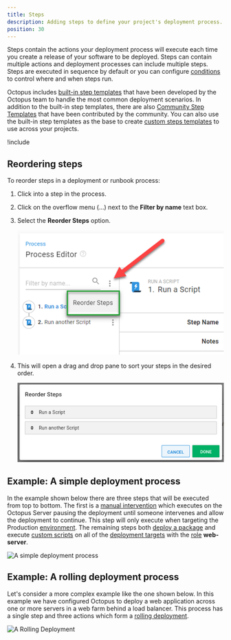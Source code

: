 ```yaml
---
title: Steps
description: Adding steps to define your project's deployment process.
position: 30
---
```

Steps contain the actions your deployment process will execute each time you create a release of your software to be deployed. Steps can contain multiple actions and deployment processes can include multiple steps. Steps are executed in sequence by default or you can configure [conditions](/docs/projects/steps/conditions/index.md) to control where and when steps run.

Octopus includes [built-in step templates](/docs/projects/built-in-step-templates/index.md) that have been developed by the Octopus team to handle the most common deployment scenarios. In addition to the built-in step templates, there are also [Community Step Templates](/docs/projects/community-step-templates.md) that have been contributed by the community. You can also use the built-in step templates as the base to create [custom steps templates](/docs/projects/custom-step-templates.md) to use across your projects.

!include <add-step-to-process>

## Reordering steps

To reorder steps in a deployment or runbook process:

1. Click into a step in the process.
1. Click on the overflow menu (...) next to the **Filter by name** text box.
1. Select the **Reorder Steps** option. 

    ![Reorder steps menu](images/overflow-reorder.png "width=532")
1. This will open a drag and drop pane to sort your steps in the desired order.

    ![Reorder steps pane](images/overflow-reorder-pane.png "width=611")

## Example: A simple deployment process

In the example shown below there are three steps that will be executed from top to bottom. The first is a [manual intervention](/docs/projects/built-in-step-templates/manual-intervention-and-approvals.md) which executes on the Octopus Server pausing the deployment until someone intervenes and allow the deployment to continue. This step will only execute when targeting the Production [environment](/docs/infrastructure/environments/index.md). The remaining steps both [deploy a package](/docs/deployments/packages/index.md) and execute [custom scripts](/docs/deployments/custom-scripts/index.md) on all of the [deployment targets](/docs/infrastructure/index.md) with the [role](/docs/infrastructure/deployment-targets/index.md#target-roles) **web-server**.

![A simple deployment process](images/simple-process.png "width=500")

## Example: A rolling deployment process

Let's consider a more complex example like the one shown below. In this example we have configured Octopus to deploy a web application across one or more servers in a web farm behind a load balancer. This process has a single step and three actions which form a [rolling deployment](/docs/deployments/patterns/rolling-deployments.md).

![A Rolling Deployment](images/rolling-process.png "width=500")
